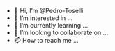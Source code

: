 - 👋 Hi, I’m @Pedro-Toselli
- 👀 I’m interested in ...
- 🌱 I’m currently learning ...
- 💞️ I’m looking to collaborate on ...
- 📫 How to reach me ...

<!---
Pedro-Toselli/Pedro-Toselli is a ✨ special ✨ repository because its `README.md` (this file) appears on your GitHub profile.
You can click the Preview link to take a look at your changes.
--->
